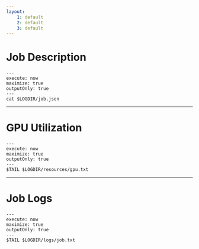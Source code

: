 ```yaml
---
layout:
    1: default
    2: default
    3: default
---
```


# Job Description

```shell
---
execute: now
maximize: true
outputOnly: true
---
cat $LOGDIR/job.json
```


---

# GPU Utilization

```shell
---
execute: now
maximize: true
outputOnly: true
---
$TAIL $LOGDIR/resources/gpu.txt
```

---

# Job Logs

```shell
---
execute: now
maximize: true
outputOnly: true
---
$TAIL $LOGDIR/logs/job.txt
```

<!--
---

# Kubernetes Events

```shell
---
execute: now
maximize: true
outputOnly: true
---
$TAIL $LOGDIR/events/kubernetes.txt
```
-->
